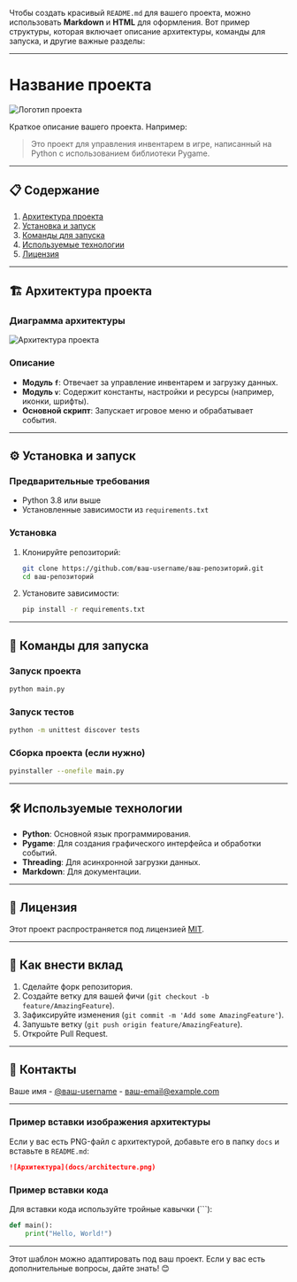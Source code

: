 Чтобы создать красивый `README.md` для вашего проекта, можно использовать **Markdown** и **HTML** для оформления. Вот пример структуры, которая включает описание архитектуры, команды для запуска, и другие важные разделы:

---

# Название проекта

![Логотип проекта](https://via.placeholder.com/150) <!-- Замените на ссылку на ваше лого или архитектуру -->

Краткое описание вашего проекта. Например:
> Это проект для управления инвентарем в игре, написанный на Python с использованием библиотеки Pygame.

---

## 📋 Содержание
1. [Архитектура проекта](#архитектура-проекта)
2. [Установка и запуск](#установка-и-запуск)
3. [Команды для запуска](#команды-для-запуска)
4. [Используемые технологии](#используемые-технологии)
5. [Лицензия](#лицензия)

---

## 🏗️ Архитектура проекта

### Диаграмма архитектуры
![Архитектура проекта](https://via.placeholder.com/600x400) <!-- Замените на ссылку на вашу диаграмму -->

### Описание
- **Модуль `f`**: Отвечает за управление инвентарем и загрузку данных.
- **Модуль `v`**: Содержит константы, настройки и ресурсы (например, иконки, шрифты).
- **Основной скрипт**: Запускает игровое меню и обрабатывает события.

---

## ⚙️ Установка и запуск

### Предварительные требования
- Python 3.8 или выше
- Установленные зависимости из `requirements.txt`

### Установка
1. Клонируйте репозиторий:
   ```bash
   git clone https://github.com/ваш-username/ваш-репозиторий.git
   cd ваш-репозиторий
   ```
2. Установите зависимости:
   ```bash
   pip install -r requirements.txt
   ```

---

## 🚀 Команды для запуска

### Запуск проекта
```bash
python main.py
```

### Запуск тестов
```bash
python -m unittest discover tests
```

### Сборка проекта (если нужно)
```bash
pyinstaller --onefile main.py
```

---

## 🛠️ Используемые технологии

- **Python**: Основной язык программирования.
- **Pygame**: Для создания графического интерфейса и обработки событий.
- **Threading**: Для асинхронной загрузки данных.
- **Markdown**: Для документации.

---

## 📄 Лицензия

Этот проект распространяется под лицензией [MIT](LICENSE).

---

## 🤝 Как внести вклад

1. Сделайте форк репозитория.
2. Создайте ветку для вашей фичи (`git checkout -b feature/AmazingFeature`).
3. Зафиксируйте изменения (`git commit -m 'Add some AmazingFeature'`).
4. Запушьте ветку (`git push origin feature/AmazingFeature`).
5. Откройте Pull Request.

---

## 📧 Контакты

Ваше имя - [@ваш-username](https://github.com/ваш-username) - ваш-email@example.com

---

### Пример вставки изображения архитектуры
Если у вас есть PNG-файл с архитектурой, добавьте его в папку `docs` и вставьте в `README.md`:
```markdown
![Архитектура](docs/architecture.png)
```

### Пример вставки кода
Для вставки кода используйте тройные кавычки (```):
```python
def main():
    print("Hello, World!")
```

---

Этот шаблон можно адаптировать под ваш проект. Если у вас есть дополнительные вопросы, дайте знать! 😊




